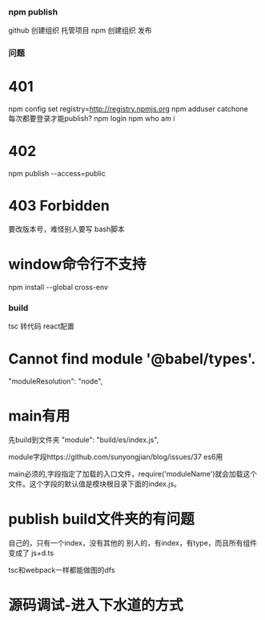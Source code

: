### npm publish 
github 创建组织 托管项目
npm 创建组织
发布

### 问题
# 401
npm config set registry=http://registry.npmjs.org
npm adduser   catchone   
每次都要登录才能publish?
npm login
npm who am i
# 402
npm publish --access=public
# 403 Forbidden 
要改版本号，难怪别人要写 bash脚本

# window命令行不支持
npm install --global cross-env

### build
tsc 转代码
react配置
# Cannot find module '@babel/types'.
"moduleResolution": "node",

# main有用
先build到文件夹
"module": "build/es/index.js",

module字段https://github.com/sunyongjian/blog/issues/37
es6用

main必须的,字段指定了加载的入口文件，require('moduleName')就会加载这个文件。这个字段的默认值是模块根目录下面的index.js。

# publish build文件夹的有问题
自己的，只有一个index，没有其他的
别人的，有index，有type，而且所有组件变成了 js+d.ts

tsc和webpack一样都能做图的dfs

# 源码调试-进入下水道的方式
